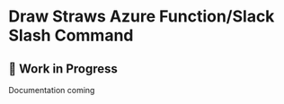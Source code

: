 # Draw Straws Azure Function/Slack Slash Command

## :construction: Work in Progress

Documentation coming
